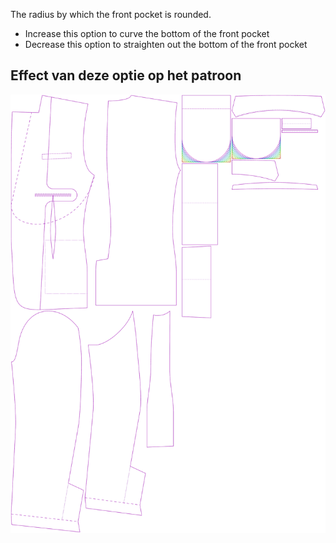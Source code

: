 The radius by which the front pocket is rounded.

-   Increase this option to curve the bottom of the front pocket
-   Decrease this option to straighten out the bottom of the front pocket

## Effect van deze optie op het patroon

![This image shows the effect of this option by superimposing several variants that have a different value for this option](jaeger_frontpocketradius_sample.svg "Effect of this option on the pattern")
